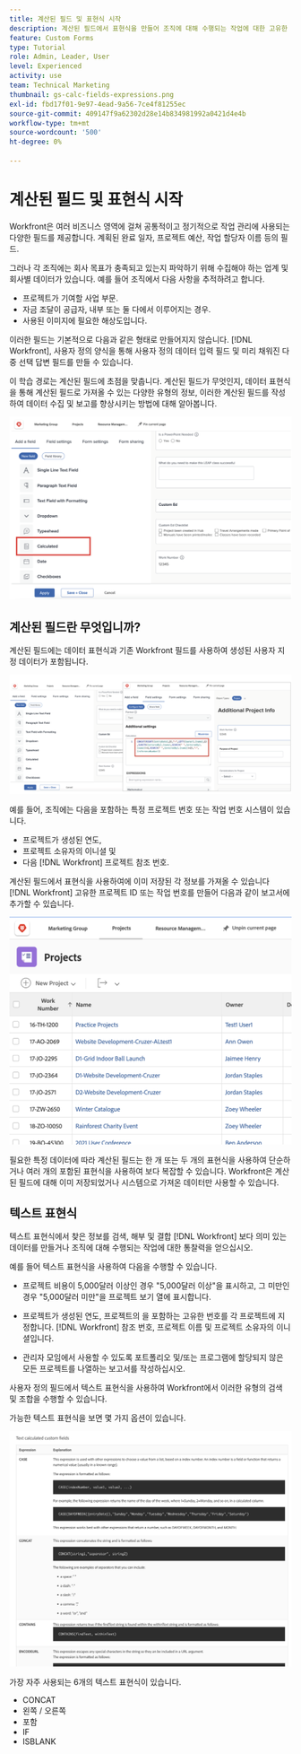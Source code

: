 ```yaml
---
title: 계산된 필드 및 표현식 시작
description: 계산된 필드에서 표현식을 만들어 조직에 대해 수행되는 작업에 대한 고유한 사용자 지정 데이터를 수집하는 방법에 대해 알아봅니다.
feature: Custom Forms
type: Tutorial
role: Admin, Leader, User
level: Experienced
activity: use
team: Technical Marketing
thumbnail: gs-calc-fields-expressions.png
exl-id: fbd17f01-9e97-4ead-9a56-7ce4f81255ec
source-git-commit: 409147f9a62302d28e14b834981992a0421d4e4b
workflow-type: tm+mt
source-wordcount: '500'
ht-degree: 0%

---
```


# 계산된 필드 및 표현식 시작

<!-- **Note**: The expression examples shown are simple and some may be mitigated by fields already supplied by  . However, the examples are used to illustrate the foundational knowledge needed in order to build expressions in Workfront.-->

Workfront은 여러 비즈니스 영역에 걸쳐 공통적이고 정기적으로 작업 관리에 사용되는 다양한 필드를 제공합니다. 계획된 완료 일자, 프로젝트 예산, 작업 할당자 이름 등의 필드.

그러나 각 조직에는 회사 목표가 충족되고 있는지 파악하기 위해 수집해야 하는 업계 및 회사별 데이터가 있습니다. 예를 들어 조직에서 다음 사항을 추적하려고 합니다.

* 프로젝트가 기여할 사업 부문.
* 자금 조달이 공급자, 내부 또는 둘 다에서 이루어지는 경우.
* 사용된 이미지에 필요한 해상도입니다.

이러한 필드는 기본적으로 다음과 같은 형태로 만들어지지 않습니다. [!DNL Workfront], 사용자 정의 양식을 통해 사용자 정의 데이터 입력 필드 및 미리 채워진 다중 선택 답변 필드를 만들 수 있습니다.

이 학습 경로는 계산된 필드에 초점을 맞춥니다. 계산된 필드가 무엇인지, 데이터 표현식을 통해 계산된 필드로 가져올 수 있는 다양한 유형의 정보, 이러한 계산된 필드를 작성하여 데이터 수집 및 보고를 향상시키는 방법에 대해 알아봅니다.

![리소스 관리 설정 1페이지](assets/GS01.png)

## 계산된 필드란 무엇입니까?

계산된 필드에는 데이터 표현식과 기존 Workfront 필드를 사용하여 생성된 사용자 지정 데이터가 포함됩니다.

![사용률 보고서를 포함한 업무 균형자](assets/GS02.png)

예를 들어, 조직에는 다음을 포함하는 특정 프로젝트 번호 또는 작업 번호 시스템이 있습니다.

* 프로젝트가 생성된 연도,
* 프로젝트 소유자의 이니셜 및
* 다음 [!DNL Workfront] 프로젝트 참조 번호.


계산된 필드에서 표현식을 사용하여에 이미 저장된 각 정보를 가져올 수 있습니다 [!DNL Workfront] 고유한 프로젝트 ID 또는 작업 번호를 만들어 다음과 같이 보고서에 추가할 수 있습니다.

![사용률 보고서를 포함한 업무 균형자](assets/GS03.png)

필요한 특정 데이터에 따라 계산된 필드는 한 개 또는 두 개의 표현식을 사용하여 단순하거나 여러 개의 포함된 표현식을 사용하여 보다 복잡할 수 있습니다. Workfront은 계산된 필드에 대해 이미 저장되었거나 시스템으로 가져온 데이터만 사용할 수 있습니다.

## 텍스트 표현식

텍스트 표현식에서 찾은 정보를 검색, 해부 및 결합 [!DNL Workfront] 보다 의미 있는 데이터를 만들거나 조직에 대해 수행되는 작업에 대한 통찰력을 얻으십시오.

예를 들어 텍스트 표현식을 사용하여 다음을 수행할 수 있습니다.

* 프로젝트 비용이 5,000달러 이상인 경우 &quot;5,000달러 이상&quot;을 표시하고, 그 미만인 경우 &quot;5,000달러 미만&quot;을 프로젝트 보기 열에 표시합니다.

* 프로젝트가 생성된 연도, 프로젝트의 을 포함하는 고유한 번호를 각 프로젝트에 지정합니다.  [!DNL Workfront] 참조 번호, 프로젝트 이름 및 프로젝트 소유자의 이니셜입니다.

* 관리자 모임에서 사용할 수 있도록 포트폴리오 및/또는 프로그램에 할당되지 않은 모든 프로젝트를 나열하는 보고서를 작성하십시오.

사용자 정의 필드에서 텍스트 표현식을 사용하여 Workfront에서 이러한 유형의 검색 및 조합을 수행할 수 있습니다.

가능한 텍스트 표현식을 보면 몇 가지 옵션이 있습니다.

![리소스 관리 설정 1페이지](assets/TE01.png)

가장 자주 사용되는 6개의 텍스트 표현식이 있습니다.

* CONCAT
* 왼쪽 / 오른쪽
* 포함
* IF
* ISBLANK